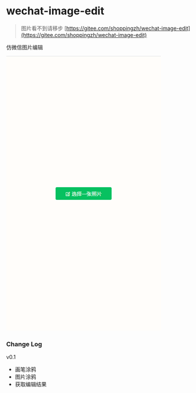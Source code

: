# wechat-image-edit

> 图片看不到请移步 [https://gitee.com/shoppingzh/wechat-image-edit](https://gitee.com/shoppingzh/wechat-image-edit)

仿微信图片编辑

![](./images/preview.gif)


### Change Log

v0.1
- 画笔涂鸦
- 图片涂鸦
- 获取编辑结果